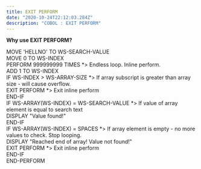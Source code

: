 ```yaml
---
title: EXIT PERFORM
date: "2020-10-24T22:12:03.284Z"
description: "COBOL : EXIT PERFORM"
---
```



**Why use EXIT PERFORM?**

MOVE 'HELLNO' TO WS-SEARCH-VALUE  
MOVE 0 TO WS-INDEX  
PERFORM 999999999 TIMES  *> Endless loop. Inline perform.  
  ADD 1 TO WS-INDEX  
  IF WS-INDEX > WS-ARRAY-SIZE *> If array subscript is greater than array size - will cause overflow.  
    EXIT PERFORM              *> Exit inline perform  
  END-IF  
  IF WS-ARRAY(WS-INDEX) = WS-SEARCH-VALUE   *> If value of array element is equal to search text  
    DISPLAY "Value found!"  
  END-IF  
  IF WS-ARRAY(WS-INDEX) = SPACES   *> If array element is empty - no more values to check. Stop looping.  
    DISPLAY "Reached end of array! Value not found!"  
    EXIT PERFORM              *> Exit inline perform  
  END-IF  
END-PERFORM  
